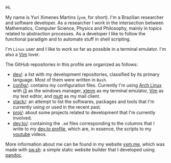 Hi.

My name is Yuri Ximenes Martins (`yxm`, for short). I'm a Brazilian researcher and software developer. As a researcher I work in the intersection between Mathematics, Computer Science, Physics and Philosophy, mainly in topics related to abstraction processes. As a developer I like to follow the functional paradigm and to automate stuff in shell scripting. 

I'm `Linux` user and I like to work so far as possible in a terminal emulator. I'm also a [Vim](https://www.vim.org/) lover.

The GitHub repositories in this profile are organized as follows: 

* [dev/](https://github.com/yxm-dev/dev): a list with my development repositories, classified by its primary language. Most of them were written in `Bash`.
* [config/](https://github.com/yxm-dev/config): contains my configuration files. Currently I'm using [Arch Linux](https://archlinux.org/) with [i3](https://i3wm.org/) as the windows manager, [xterm](https://invisible-island.net/xterm/xterm.html) as my terminal emulator, [Vim](https://www.vim.org/) as my text editor, and [mutt](http://www.mutt.org/) as my mail client.
* [stack/](https://github.com/yxm-dev/stack): an attempt to list the softwares, packages and tools that I'm  currently using or used in the recent past.
* [proj/](https://github.com/yxm-dev/): about some projects related to development that I'm currently involved. 
* [dev.to/](https://github.com/yxm-dev/dev.to): containing the `.md` files corresponding to the columns that I write to my [dev.to profile](https://dev.to/yxm), which are, in essence, the scripts to my [youtube](https://youtube.com/@ximenesyuri) videos.

More information about me can be found in my website [yxm.me](https://yxm.me), which was made with [sw.sh](https://github.com/yxm-dev/sw.sh): a simple static website builder that I developed using [pandoc](https://github.com/jgm/pandoc).




